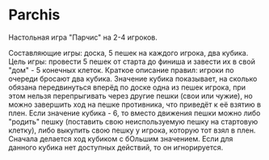 # Parchis
Настольная игра "Парчис" на 2-4 игроков.

Составляющие игры: доска, 5 пешек на каждого игрока, два кубика.
Цель игры: провести 5 пешек от старта до финиша и завести их в свой "дом" - 5 конечных клеток.
Краткое описание правил: игроки по очереди бросают два кубика. Значение кубика показывает, на сколько обязана передвинуться вперёд по доске одна из пешек игрока, при этом нельзя перепрыгивать через другие пешки (свои или чужие), но можно завершить ход на пешке противника, что приведёт к её взятию в плен. Если значение кубика - 6, то вместо движения пешки можно либо "родить" пешку (поставить свою неиспользуемую пешку на стартовую клетку), либо выкупить свою пешку у игрока, которую тот взял в плен. Сначала делается ход кубиком с бОльшим значением. Если для данного кубика нет доступных действий, то он игнорируется.
